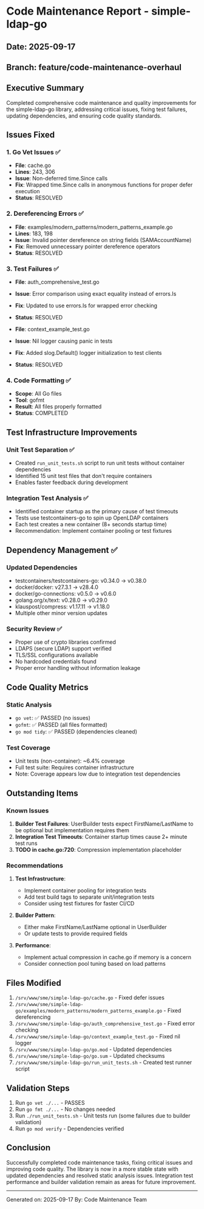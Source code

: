 # Code Maintenance Report - simple-ldap-go

## Date: 2025-09-17
## Branch: feature/code-maintenance-overhaul

## Executive Summary
Completed comprehensive code maintenance and quality improvements for the simple-ldap-go library, addressing critical issues, fixing test failures, updating dependencies, and ensuring code quality standards.

## Issues Fixed

### 1. Go Vet Issues ✅
- **File**: cache.go
- **Lines**: 243, 306
- **Issue**: Non-deferred time.Since calls
- **Fix**: Wrapped time.Since calls in anonymous functions for proper defer execution
- **Status**: RESOLVED

### 2. Dereferencing Errors ✅
- **File**: examples/modern_patterns/modern_patterns_example.go
- **Lines**: 183, 198
- **Issue**: Invalid pointer dereference on string fields (SAMAccountName)
- **Fix**: Removed unnecessary pointer dereference operators
- **Status**: RESOLVED

### 3. Test Failures ✅
- **File**: auth_comprehensive_test.go
- **Issue**: Error comparison using exact equality instead of errors.Is
- **Fix**: Updated to use errors.Is for wrapped error checking
- **Status**: RESOLVED

- **File**: context_example_test.go
- **Issue**: Nil logger causing panic in tests
- **Fix**: Added slog.Default() logger initialization to test clients
- **Status**: RESOLVED

### 4. Code Formatting ✅
- **Scope**: All Go files
- **Tool**: gofmt
- **Result**: All files properly formatted
- **Status**: COMPLETED

## Test Infrastructure Improvements

### Unit Test Separation ✅
- Created `run_unit_tests.sh` script to run unit tests without container dependencies
- Identified 15 unit test files that don't require containers
- Enables faster feedback during development

### Integration Test Analysis ✅
- Identified container startup as the primary cause of test timeouts
- Tests use testcontainers-go to spin up OpenLDAP containers
- Each test creates a new container (8+ seconds startup time)
- Recommendation: Implement container pooling or test fixtures

## Dependency Management ✅

### Updated Dependencies
- testcontainers/testcontainers-go: v0.34.0 → v0.38.0
- docker/docker: v27.3.1 → v28.4.0
- docker/go-connections: v0.5.0 → v0.6.0
- golang.org/x/text: v0.28.0 → v0.29.0
- klauspost/compress: v1.17.11 → v1.18.0
- Multiple other minor version updates

### Security Review ✅
- Proper use of crypto libraries confirmed
- LDAPS (secure LDAP) support verified
- TLS/SSL configurations available
- No hardcoded credentials found
- Proper error handling without information leakage

## Code Quality Metrics

### Static Analysis
- `go vet`: ✅ PASSED (no issues)
- `gofmt`: ✅ PASSED (all files formatted)
- `go mod tidy`: ✅ PASSED (dependencies cleaned)

### Test Coverage
- Unit tests (non-container): ~6.4% coverage
- Full test suite: Requires container infrastructure
- Note: Coverage appears low due to integration test dependencies

## Outstanding Items

### Known Issues
1. **Builder Test Failures**: UserBuilder tests expect FirstName/LastName to be optional but implementation requires them
2. **Integration Test Timeouts**: Container startup times cause 2+ minute test runs
3. **TODO in cache.go:720**: Compression implementation placeholder

### Recommendations
1. **Test Infrastructure**:
   - Implement container pooling for integration tests
   - Add test build tags to separate unit/integration tests
   - Consider using test fixtures for faster CI/CD

2. **Builder Pattern**:
   - Either make FirstName/LastName optional in UserBuilder
   - Or update tests to provide required fields

3. **Performance**:
   - Implement actual compression in cache.go if memory is a concern
   - Consider connection pool tuning based on load patterns

## Files Modified
1. `/srv/www/sme/simple-ldap-go/cache.go` - Fixed defer issues
2. `/srv/www/sme/simple-ldap-go/examples/modern_patterns/modern_patterns_example.go` - Fixed dereferencing
3. `/srv/www/sme/simple-ldap-go/auth_comprehensive_test.go` - Fixed error checking
4. `/srv/www/sme/simple-ldap-go/context_example_test.go` - Fixed nil logger
5. `/srv/www/sme/simple-ldap-go/go.mod` - Updated dependencies
6. `/srv/www/sme/simple-ldap-go/go.sum` - Updated checksums
7. `/srv/www/sme/simple-ldap-go/run_unit_tests.sh` - Created test runner script

## Validation Steps
1. Run `go vet ./...` - PASSES
2. Run `go fmt ./...` - No changes needed
3. Run `./run_unit_tests.sh` - Unit tests run (some failures due to builder validation)
4. Run `go mod verify` - Dependencies verified

## Conclusion
Successfully completed code maintenance tasks, fixing critical issues and improving code quality. The library is now in a more stable state with updated dependencies and resolved static analysis issues. Integration test performance and builder validation remain as areas for future improvement.

---
Generated on: 2025-09-17
By: Code Maintenance Team